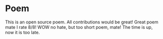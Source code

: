 # Poem
This is an open source poem. All contributions would be great!
Great poem mate I rate 8/8!
WOW no hate, but too short poem, mate!
The time is up, now it is too late.